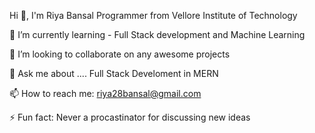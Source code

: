 

Hi 👋, I'm Riya Bansal
Programmer from Vellore Institute of Technology



🌱 I’m currently learning - Full Stack development and Machine Learning

👯 I’m looking to collaborate on any awesome projects

💬 Ask me about .... Full Stack Develoment in MERN

📫 How to reach me: riya28bansal@gmail.com

⚡ Fun fact: Never a procastinator for discussing new ideas
